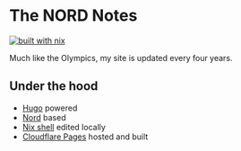 # The NORD Notes

[![built with nix](https://builtwithnix.org/badge.svg)](https://builtwithnix.org)

Much like the Olympics, my site is updated every four years.

## Under the hood

- [Hugo](https://gohugo.io) powered
- [Nord](https://www.nordtheme.com) based
- [Nix shell](https://nixos.org/guides/nix-pills/developing-with-nix-shell.html) edited locally
- [Cloudflare Pages](https://pages.cloudflare.com) hosted and built

